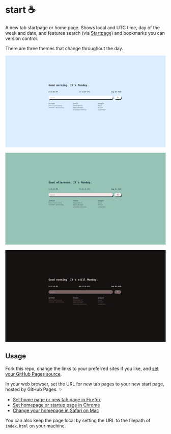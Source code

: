 # start ☕

A new tab startpage or home page. Shows local and UTC time, day of the week and date, and features search (via [Startpage](https://www.startpage.com/)) and bookmarks you can version control.

There are three themes that change throughout the day.

![Morning time](./img/morning.png)

![Day time](./img/day.png)

![Night time](./img/night.png)

## Usage

Fork this repo, change the links to your preferred sites if you like, and [set your GitHub Pages source](https://docs.github.com/en/github/working-with-github-pages/configuring-a-publishing-source-for-your-github-pages-site).

In your web browser, set the URL for new tab pages to your new start page, hosted by GitHub Pages. ✨

- [Set home page or new tab page in Firefox](https://support.mozilla.org/en-US/kb/how-to-set-the-home-page)
- [Set homepage or startup page in Chrome](https://support.google.com/chrome/answer/95314)
- [Change your homepage in Safari on Mac](https://support.apple.com/guide/safari/change-your-homepage-ibrw1020/mac)

You can also keep the page local by setting the URL to the filepath of `index.html` on your machine.
